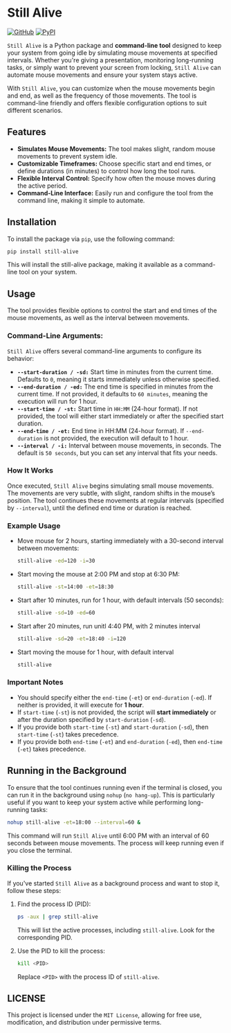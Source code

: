 # Still Alive

[![GitHub](https://img.shields.io/badge/GitHub-Repository-blue?logo=github)](https://github.com/pythonpioneer/Still-Alive)
[![PyPI](https://img.shields.io/badge/PyPI-StillAlive-orange?logo=pypi)](https://pypi.org/project/still-alive/)

`Still Alive` is a Python package and **command-line tool** designed to keep your system from going idle by simulating mouse movements at specified intervals. Whether you're giving a presentation, monitoring long-running tasks, or simply want to prevent your screen from locking, `Still Alive` can automate mouse movements and ensure your system stays active.

With `Still Alive`, you can customize when the mouse movements begin and end, as well as the frequency of those movements. The tool is command-line friendly and offers flexible configuration options to suit different scenarios.


## Features

- **Simulates Mouse Movements:** The tool makes slight, random mouse movements to prevent system idle.
- **Customizable Timeframes:** Choose specific start and end times, or define durations (in minutes) to control how long the tool runs.
- **Flexible Interval Control:** Specify how often the mouse moves during the active period.
- **Command-Line Interface:** Easily run and configure the tool from the command line, making it simple to automate.

## Installation

To install the package via `pip`, use the following command:

```bash
pip install still-alive
```

This will install the still-alive package, making it available as a command-line tool on your system.

## Usage

The tool provides flexible options to control the start and end times of the mouse movements, as well as the interval between movements.

### Command-Line Arguments:

`Still Alive` offers several command-line arguments to configure its behavior:

- **`--start-duration / -sd:`** Start time in minutes from the current time. Defaults to `0`, meaning it starts immediately unless otherwise specified.
- **`--end-duration / -ed:`** The end time is specified in minutes from the current time. If not provided, it defaults to `60 minutes`, meaning the execution will run for 1 hour.
- **`--start-time / -st:`** Start time in `HH:MM` (24-hour format). If not provided, the tool will either start immediately or after the specified start duration.
- **`--end-time / -et:`** End time in HH:MM (24-hour format). If `--end-duration` is not provided, the execution will default to 1 hour.
- **`--interval / -i:`** Interval between mouse movements, in seconds. The default is `50 seconds`, but you can set any interval that fits your needs.

### How It Works

Once executed, `Still Alive` begins simulating small mouse movements. The movements are very subtle, with slight, random shifts in the mouse’s position. The tool continues these movements at regular intervals (specified by `--interval`), until the defined end time or duration is reached.

### Example Usage

- Move mouse for 2 hours, starting immediately with a 30-second interval between movements:

    ```bash
    still-alive -ed=120 -i=30
    ```

- Start moving the mouse at 2:00 PM and stop at 6:30 PM:

    ```bash
    still-alive -st=14:00 -et=18:30
    ```

- Start after 10 minutes, run for 1 hour, with default intervals (50 seconds):

    ```bash
    still-alive -sd=10 -ed=60
    ```

- Start after 20 minutes, run unitl 4:40 PM, with 2 minutes interval

    ```bash
    still-alive -sd=20 -et=18:40 -i=120
    ```

- Start moving the mouse for 1 hour, with default interval

    ```bash
    still-alive
    ```

### Important Notes

- You should specify either the `end-time` (`-et`) or `end-duration` (`-ed`). If neither is provided, it will execute for **1 hour**.
- If `start-time` (`-st`) is not provided, the script will **start immediately** or after the duration specified by `start-duration` (`-sd`).
- If you provide both `start-time` (`-st`) and `start-duration` (`-sd`), then `start-time` (`-st`) takes precedence.
- If you provide both `end-time` (`-et`) and `end-duration` (`-ed`), then `end-time` (`-et`) takes precedence.


## Running in the Background

To ensure that the tool continues running even if the terminal is closed, you can run it in the background using `nohup` (`no hang-up`). This is particularly useful if you want to keep your system active while performing long-running tasks:

```bash
nohup still-alive -et=18:00 --interval=60 &
```

This command will run `Still Alive` until 6:00 PM with an interval of 60 seconds between mouse movements. The process will keep running even if you close the terminal.

### Killing the Process

If you've started `Still Alive` as a background process and want to stop it, follow these steps:

1. Find the process ID (PID):

    ```bash
    ps -aux | grep still-alive
    ```

    This will list the active processes, including `still-alive`. Look for the corresponding PID.

2. Use the PID to kill the process:

    ```bash
    kill <PID>
    ```

    Replace `<PID>` with the process ID of `still-alive`.


## LICENSE

This project is licensed under the `MIT License`, allowing for free use, modification, and distribution under permissive terms.

